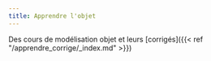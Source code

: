 ```yaml
---
title: Apprendre l'objet
---
```


Des cours de modélisation objet et leurs [corrigés]({{< ref "/apprendre_corrige/_index.md" >}})
 
